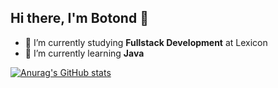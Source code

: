 ## Hi there, I'm Botond 👋

- 🔭 I’m currently studying **Fullstack Development** at Lexicon
- 🌱 I’m currently learning **Java**


[![Anurag's GitHub stats](https://github-readme-stats.vercel.app/api?username=TarzanOfIron_&show_icons=true&theme=dark)](https://github.com/anuraghazra/github-readme-stats)

<!--
**TarzanOfIron/TarzanOfIron** is a ✨ _special_ ✨ repository because its `README.md` (this file) appears on your GitHub profile.

Here are some ideas to get you started:

- 🔭 I’m currently working on ...
- 🌱 I’m currently learning ...
- 👯 I’m looking to collaborate on ...
- 🤔 I’m looking for help with ...
- 💬 Ask me about ...
- 📫 How to reach me: ...
- 😄 Pronouns: ...
- ⚡ Fun fact: ...
-->
